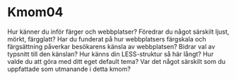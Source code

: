 Kmom04
===============================

Hur känner du inför färger och webbplatser? Föredrar du något särskilt ljust, mörkt, färgglatt?
Har du funderat på hur webbplatsers färgskala och färgsättning påverkar besökarens känsla av webbplatsen? Bidrar val av typsnitt till den känslan?
Hur känns din LESS-struktur så här långt?
Hur valde du att göra med ditt eget default tema?
Var det något särskilt som du uppfattade som utmanande i detta kmom?
